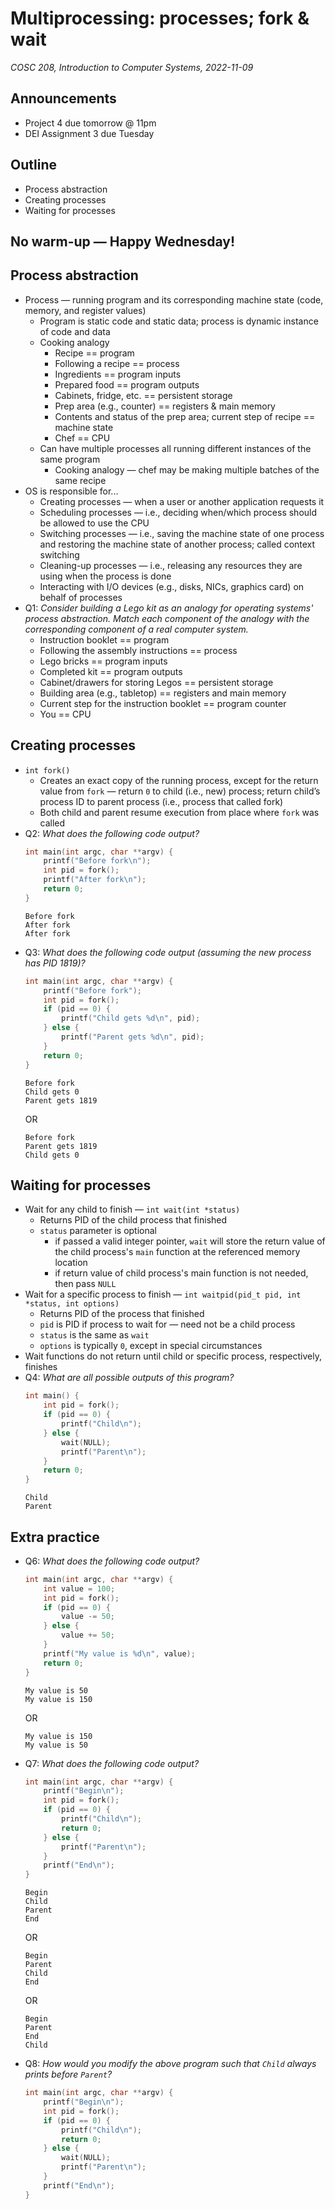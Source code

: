 # Multiprocessing: processes; fork & wait
_COSC 208, Introduction to Computer Systems, 2022-11-09_

## Announcements
* Project 4 due tomorrow @ 11pm
* DEI Assignment 3 due Tuesday

## Outline
* Process abstraction
* Creating processes
* Waiting for processes

## No warm-up — Happy Wednesday!

## Process abstraction
* Process — running program and its corresponding machine state (code, memory, and register values)
    * Program is static code and static data; process is dynamic instance of code and data
    * Cooking analogy
        * Recipe == program
        * Following a recipe == process
        * Ingredients == program inputs
        * Prepared food == program outputs
        * Cabinets, fridge, etc. == persistent storage
        * Prep area (e.g., counter) == registers & main memory
        * Contents and status of the prep area; current step of recipe == machine state
        * Chef == CPU
    * Can have multiple processes all running different instances of the same program
        * Cooking analogy — chef may be making multiple batches of the same recipe
* OS is responsible for...
    * Creating processes — when a user or another application requests it
    * Scheduling processes — i.e., deciding when/which process should be allowed to use the CPU
    * Switching processes — i.e., saving the machine state of one process and restoring the machine state of another process; called context switching
    * Cleaning-up processes — i.e., releasing any resources they are using when the process is done
    * Interacting with I/O devices (e.g., disks, NICs, graphics card) on behalf of processes
* Q1: _Consider building a Lego kit as an analogy for operating systems' process abstraction. Match each component of the analogy with the corresponding component of a real computer system._
    * Instruction booklet == program
    * Following the assembly instructions == process
    * Lego bricks == program inputs
    * Completed kit == program outputs
    * Cabinet/drawers for storing Legos == persistent storage
    * Building area (e.g., tabletop) == registers and main memory
    * Current step for the instruction booklet == program counter
    * You == CPU

## Creating processes
* `int fork()`
    * Creates an exact copy of the running process, except for the return value from `fork` — return `0` to child (i.e., new) process; return child’s process ID to parent process (i.e., process that called fork)
    * Both child and parent resume execution from place where `fork` was called
* Q2: _What does the following code output?_
    ```C
    int main(int argc, char **argv) {
        printf("Before fork\n");
        int pid = fork();
        printf("After fork\n");
        return 0;
    }
    ```
    ```
    Before fork
    After fork
    After fork
    ```
* Q3: _What does the following code output (assuming the new process has PID 1819)?_
    ```C
    int main(int argc, char **argv) {
        printf("Before fork");
        int pid = fork();
        if (pid == 0) {
            printf("Child gets %d\n", pid);
        } else {
            printf("Parent gets %d\n", pid);
        }
        return 0;
    }
    ```
    ```
    Before fork
    Child gets 0
    Parent gets 1819
    ```
    OR
    ```
    Before fork
    Parent gets 1819
    Child gets 0
    ``` 

## Waiting for processes
* Wait for any child to finish — `int wait(int *status)`
    * Returns PID of the child process that finished
    * `status` parameter is optional
        * if passed a valid integer pointer, `wait` will store the return value of the child process's `main` function at the referenced memory location
        * if return value of child process's main function is not needed, then pass `NULL`
* Wait for a specific process to finish — `int waitpid(pid_t pid, int *status, int options)`
    * Returns PID of the process that finished
    * `pid` is PID if process to wait for — need not be a child process
    * `status` is the same as `wait`
    * `options` is typically `0`, except in special circumstances
* Wait functions do not return until child or specific process, respectively, finishes
* Q4: _What are all possible outputs of this program?_
    ```C
    int main() {
        int pid = fork();
        if (pid == 0) {
            printf("Child\n");
        } else {
            wait(NULL);
            printf("Parent\n");
        }
        return 0;
    }
    ```
    ```
    Child
    Parent
    ```

## Extra practice
* Q6: _What does the following code output?_
    ```C
    int main(int argc, char **argv) {
        int value = 100;
        int pid = fork();
        if (pid == 0) {
            value -= 50;
        } else {
            value += 50;
        }
        printf("My value is %d\n", value);
        return 0;
    }
    ```
    ```
    My value is 50
    My value is 150
    ```
    OR
    ```
    My value is 150
    My value is 50
    ```
* Q7: _What does the following code output?_
    ```C
    int main(int argc, char **argv) {
        printf("Begin\n");
        int pid = fork();
        if (pid == 0) {
            printf("Child\n");
            return 0;
        } else {
            printf("Parent\n");
        }
        printf("End\n");
    }
    ```
    ```
    Begin
    Child
    Parent
    End 
    ```
    OR
    ```
    Begin
    Parent
    Child
    End 
    ```
    OR
    ```
    Begin
    Parent
    End 
    Child
    ```
* Q8: _How would you modify the above program such that `Child` always prints before `Parent`?_
    ```C
    int main(int argc, char **argv) {
        printf("Begin\n");
        int pid = fork();
        if (pid == 0) {
            printf("Child\n");
            return 0;
        } else {
            wait(NULL);
            printf("Parent\n");
        }
        printf("End\n");
    }
    ```
